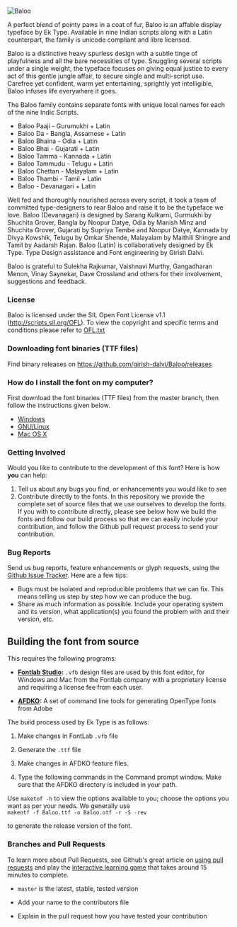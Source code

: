 ![Baloo](http://rawgit.com/girish-dalvi/Baloo/master/Promotion/Baloo_header.jpg "Baloo")

A perfect blend of pointy paws in a coat of fur, Baloo is an affable display typeface by Ek Type. Available in nine Indian scripts along with a Latin counterpart, the family is unicode compliant and libre licensed.

Baloo is a distinctive heavy spurless design with a subtle tinge of playfulness and all the bare necessities of type. Snuggling several scripts under a single weight, the typeface focuses on giving equal justice to every act of this gentle jungle affair, to secure single and multi-script use. Carefree yet confident, warm yet entertaining, sprightly yet intelligible, Baloo infuses life everywhere it goes.

The Baloo family contains separate fonts with unique local names for each of the nine Indic Scripts.
- Baloo Paaji - Gurumukhi + Latin
- Baloo Da - Bangla, Assamese + Latin 
- Baloo Bhaina - Odia + Latin
- Baloo Bhai - Gujarati + Latin 
- Baloo Tamma - Kannada + Latin
- Baloo Tammudu - Telugu + Latin
- Baloo Chettan - Malayalam + Latin
- Baloo Thambi - Tamil + Latin
- Baloo - Devanagari + Latin

Well fed and thoroughly nourished across every script, it took a team of committed type-designers to rear Baloo and raise it to be the typeface we love. Baloo (Devanagari) is designed by Sarang Kulkarni, Gurmukhi by Shuchita Grover, Bangla by Noopur Datye, Odia by Manish Minz and Shuchita Grover, Gujarati by Supriya Tembe and Noopur Datye, Kannada by Divya Kowshik, Telugu by Omkar Shende, Malayalam by Maithili Shingre and Tamil by Aadarsh Rajan. Baloo (Latin) is collaboratively designed by Ek Type. Type Design assistance and Font engineering by Girish Dalvi.

Baloo is grateful to Sulekha Rajkumar, Vaishnavi Murthy, Gangadharan Menon, Vinay Saynekar, Dave Crossland and others for their involvement, suggestions and feedback. 

### License
Baloo is licensed under the SIL Open Font License v1.1 (<http://scripts.sil.org/OFL>). To view the copyright and specific terms and conditions please refer to [OFL.txt](https://github.com/girish-dalvi/Baloo/blob/master/OFL.txt)


### Downloading font binaries (TTF files)
Find binary releases on <https://github.com/girish-dalvi/Baloo/releases>


### How do I install the font on my computer?
First download the font binaries (TTF files) from the master branch, then follow the instructions given below.
- [Windows](http://windows.microsoft.com/en-us/windows-vista/install-or-uninstall-fonts)
- [GNU/Linux](http://lmgtfy.com/?q=how+to+install+fonts+in+linux)
- [Mac OS X](http://support.apple.com/kb/HT2509)


### Getting Involved
Would you like to contribute to the development of this font? Here is how **you** can help:
1. Tell us about any bugs you find, or enhancements you would like to see
2. Contribute directly to the fonts. In this repository we provide the complete set of source files that we use ourselves to develop the fonts. If you with to contribute directly, please see below how we build the fonts and follow our build process so that we can easily include your contribution, and follow the Github pull request process to send your contribution. 

### Bug Reports
Send us bug reports, feature enhancements or glyph requests, using the [Github Issue Tracker](https://github.com/girish-dalvi/Baloo/issues/). 
Here are a few tips:
- Bugs must be isolated and reproducible problems that we can fix. This means telling us step by step how we can produce the bug.
- Share as much information as possible. Include your operating system and its version, what application(s) you found the problem with and their version, etc. 

## Building the font from source
   
This requires the following programs:

- **[Fontlab Studio](http://www.fontlab.com/font-editor/fontlab-studio/):** `.vfb` design files are used by this font editor, for Windows and Mac from the Fontlab company with a proprietary license and requiring a license fee from each user. 

- **[AFDKO](http://www.adobe.com/devnet/opentype/afdko.html):** A set of command line tools for generating OpenType fonts from Adobe

The build process used by Ek Type is as follows:

1. Make changes in FontLab `.vfb` file

2. Generate the `.ttf` file

3. Make changes in AFDKO feature files. 

4. Type the following commands in the Command prompt window. Make sure that the AFDKO directory is included in your path.

Use `maketof -h` to view the options available to you; choose the options you want as per your needs. We generally use  
`makeotf -f Baloo.ttf -o Baloo.otf -r -S -rev`

to generate the release version of the font. 

### Branches and Pull Requests

To learn more about Pull Requests, see Github's great article on [using pull requests](https://help.github.com/articles/using-pull-requests) and play the [interactive learning game](http://try.github.com) that takes around 15 minutes to complete.

- `master` is the latest, stable, tested version 

- Add your name to the contributors file

- Explain in the pull request how you have tested your contribution
